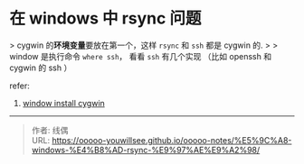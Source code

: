 # 在 windows 中 rsync 问题



&gt; cygwin 的**环境变量**要放在第一个，这样 `rsync` 和 `ssh` 都是 cygwin 的.
&gt;
&gt; window 是执行命令 `where ssh`， 看看 `ssh` 有几个实现  （比如 openssh  和 cygwin 的 ssh ）

refer:
1. [window install cygwin](https://stackoverflow.com/questions/7261029/why-is-this-rsync-connection-unexpectedly-closed-on-windows)

---

> 作者: 线偶  
> URL: https://ooooo-youwillsee.github.io/ooooo-notes/%E5%9C%A8-windows-%E4%B8%AD-rsync-%E9%97%AE%E9%A2%98/  

